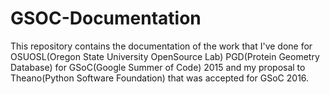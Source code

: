 # GSOC-Documentation
This repository contains the documentation of the work that I've done for OSUOSL(Oregon State University OpenSource Lab) PGD(Protein Geometry Database) for GSoC(Google Summer of Code) 2015 and my proposal to Theano(Python Software Foundation) that was accepted for GSoC 2016. 
